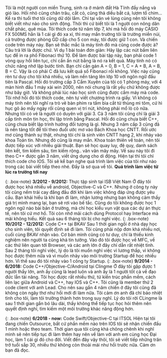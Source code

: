 Tôi là một người con miền Trung, sinh ra ở mảnh đất Hà Tĩnh đầy nắng và gió lào. Hồi nhỏ cũng chăn trâu, cắt cỏ, cũng thả diều bắt cá, lượm tổ chim... Kể ra thì tuổi thơ tôi cũng dữ dội lắm. Chỉ tại văn vẻ lủng củng nên tôi không biết viết như nào cho sinh động. Thôi thì cứ biết tôi là 1 người con nông dân chất phác, quê mùa. Tôi thích code từ năm lớp 7, khi mà hồi đó máy CASIO FX 500MS hẳn là 1 cái gì đó xa xỉ, thì may mắn trường tôi là trường miền núi, cả trường được phòng GD cấp cho 5 con máy, tôi được giữ 1 con. Và chiến code trên máy này. Bạn sẽ thắc mắc là máy tính đó mà cũng code được à? Câu trả lời là được chứ. Ví dụ 1 bài toán đơn giản:
Hãy lập các nút bấm liên tục để in ra phố Fibonaci thứ 10. 
Để làm được bài tập này, bạn phải code 1 vòng quy hồi liên tục, chỉ cần ấn nút bằng là nó ra kết quả.
Máy tính nó có chức năng nhớ lặp bước tính. Bạn chỉ cần gán A = 0, B = 1, C = A + B, A = B, B = C. 
Vậy là có phải C đã lưu kết quả số Fibonaci rồi không.
Việc này cũng rèn tư duy cho tôi khá nhiều, và làm nền tảng lên lớp 10 với ngôn ngữ đầu tiên là Pascal. Hồi đó trường cấp 3 Cẩm Xuyên của tôi có 1 phòng máy, với 4 màn hình đấu 1 máy xài win 2000, nên nói chung là rất yếu chứ không được như bây giờ. Và không phải lúc nào học sinh cũng được cầm máy mà code. Tôi nhớ hồi đó tôi thích code, nên tự viết chương trình ra giấy. Vì không có máy tính nên tôi nghĩ ra trò vẽ bàn phím ra tấm bìa cắt từ thùng mì tôm, cứ hì hục gõ ảo mấy ngày rồi cũng quen vị trí nút, không phải mổ lò cò nữa. Nhưng tôi có vẻ là người có duyên với giải 3. Cả 3 năm tôi cũng chỉ là giải 3 cấp tỉnh môn tin học, thi lập trình bằng Pascal. Hồi đó cũng chưa biết C++, cũng chưa biết lập trình hướng đối tượng là gì. Nhưng 3 năm cấp 3 cũng đã là nền tảng tốt để tôi theo đuổi ước mơ vào Bách Khoa học CNTT. Rồi ước mơ cũng thành sự thật, nhưng tôi chỉ là sinh viên CNTT hạng 2, khi nhảy vào khoa Toán tin. Nhưng đó cũng là may mắn. Khoa toán thiên về toán, nên tôi được tiếp xúc với nhiều giải thuật. Bạn sẽ học quay luy, đệ quy, danh sách liên kết, tìm kiếm sâu, tìm kiếm rộng.. vân vân mây mây. Về sau này tôi đi theo C++ được gần 3 năm, viết ứng dụng cho di động. Hiện tại thì tôi chỉ thích code cho IOS. 
Tôi sẽ kể bạn nghe quá trình làm việc của tôi như nào trong các bài viết tiếp theo nhé.
Đấy là sơ qua về tôi.
**Quá trình làm việc từ lúc ra trường tới nay**

{: .box-note}
**3/2012 - 9/2012:** Thực tập sinh tại ISB Việt Nam
Ở đây tôi được học khá nhiều về android, Objective-C và C++. Nhưng ở công ty này tôi cũng nếm trải cay đắng đầu đời khi làm việc không đáp ứng được yêu cầu. Bạn khải hiểu là khi bạn đi làm, nhận lương nhưng bạn không cảm thấy giá trị mình mang lại, bạn sẽ rơi vào bế tắc. Cũng do tôi không được học 1 ngôn ngữ nào bài bản ở trường, mà chỉ học kiểu vụn vặt qua các dự án thực tế, nên tôi cứ mơ hồ. Tôi còn nhớ mãi cách dùng Protocol hay Interface mà mãi không hiểu. Kết quả sau 6 tháng tôi bị cho nghỉ việc. 
{: .box-note}
**10/2012 - 12/2012:** Code C++ tại BKAV
Sau 1 thời gian ngồi ở nhà dạy học cho sinh viên, tôi quyết định sẽ đi làm. Tôi cũng phải nộp đơn khá nhiều nơi, cuối cùng BKAV nhận vào. Cơ bản mình cũng có tư duy, chỉ là thiếu kinh nghiệm nên người ta cũng khá tin tưởng. Vào đó tôi được học về MFC, về các thứ liên quan tới Browser, và các anh lớn ở đây chỉ dẫn rất nhiệt tình. Sau 2 tháng tôi nghỉ việc, lý do là tôi muốn nghỉ việc vì lương thấp, vì không học được thêm nữa và vì muốn nhảy vào môi trường Startup để học nhiều hơn. Vì thế sau đó tôi nhảy vào 1 công ty Startup. 
{: .box-note}
**9/2014 - 6/2018:** Code C++/Objective-C/Android tại Clingme
Ở đây tôi gặp được 1 người thầy lớn, anh ấy cũng là lead luôn và anh ấy là 1 người tốt cả về đạo đức lẫn tài năng. Tôi học được rất nhiều thứ, từ kiến trúc phần mềm, cách liên lạc giữa Android và C++, hay IOS và C++. Tôi cũng là member thứ 2 code client với anh Lead. Cho nên sau gần 4 năm chiến ở đây tôi cũng đã không còn ngây thơ như hồi mới đi làm nữa. Tôi cảm ơn anh đã chỉ bảo nhiệt tình cho tôi, làm tôi trưởng thành hơn trong suy nghĩ. Lý do tôi rời CLingme là sau 1 thời gian gắn bó lâu dài, thấy không thể tiếp tục học hỏi thêm nên quyết định nghỉ, tìm kiếm một môi trường khác năng động hơn. 

{: .box-note}
**6/2018 - now:** Code Swift/Objective-C tại ITSOL
Hiện tại tôi đang chiến Outsource, bất cứ phần mềm nào trên IOS tôi sẽ nhận chiến đấu 1 mình hoặc theo team. Thời gian qua tôi cũng khá chông chênh khi nghĩ mình sẽ nên tiếp tục đi làm thêm hay nên về làm với anh em cùng học Đại học, làm 1 cái gì đó cho đời.
Viết đến đây vậy thôi, tôi sẽ viết tiếp những trăn trở tuổi sắp 30, nhiều thứ không còn thoải mái như hồi trước nữa.
Cảm ơn bạn đã đọc. 